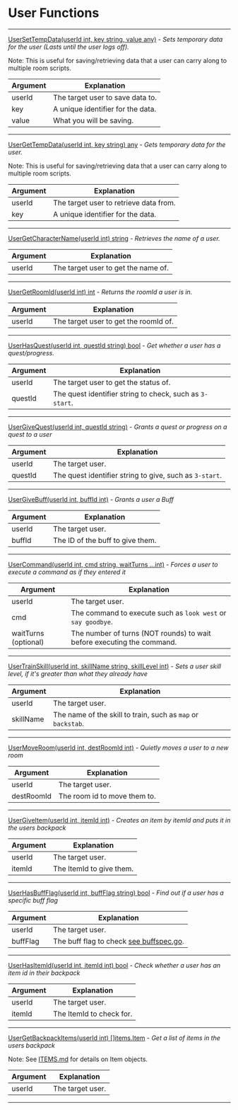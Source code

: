 # User Functions

---

[UserSetTempData(userId int, key string, value any)](user_func.go) - _Sets temporary data for the user (Lasts until the user logs off)._

Note: This is useful for saving/retrieving data that a user can carry along to multiple room scripts.

|  Argument | Explanation |
| --- | --- |
| userId | The target user to save data to. |
| key | A unique identifier for the data. |
| value | What you will be saving. |
---

[UserGetTempData(userId int, key string) any](user_func.go) - _Gets temporary data for the user._

Note: This is useful for saving/retrieving data that a user can carry along to multiple room scripts.

|  Argument | Explanation |
| --- | --- |
| userId | The target user to retrieve data from. |
| key | A unique identifier for the data. |

---

[UserGetCharacterName(userId int) string](user_func.go) - _Retrieves the name of a user._

|  Argument | Explanation |
| --- | --- |
| userId | The target user to get the name of. |

---

[UserGetRoomId(userId int) int](user_func.go) - _Returns the roomId a user is in._

|  Argument | Explanation |
| --- | --- |
| userId | The target user to get the roomId of. |

---

[UserHasQuest(userId int, questId string) bool](user_func.go) - _Get whether a user has a quest/progress._

|  Argument | Explanation |
| --- | --- |
| userId | The target user to get the status of. |
| questId | The quest identifier string to check, such as `3-start`. |

---

[UserGiveQuest(userId int, questId string)](user_func.go) - _Grants a quest or progress on a quest to a user_

|  Argument | Explanation |
| --- | --- |
| userId | The target user. |
| questId | The quest identifier string to give, such as `3-start`. |

---

[UserGiveBuff(userId int, buffId int)](user_func.go) - _Grants a user a Buff_

|  Argument | Explanation |
| --- | --- |
| userId | The target user. |
| buffId | The ID of the buff to give them. |

---

[UserCommand(userId int, cmd string, waitTurns ...int)](user_func.go) - _Forces a user to execute a command as if they entered it_

|  Argument | Explanation |
| --- | --- |
| userId | The target user. |
| cmd | The command to execute such as `look west` or `say goodbye`. |
| waitTurns (optional) | The number of turns (NOT rounds) to wait before executing the command. |

---

[UserTrainSkill(userId int, skillName string, skillLevel int)](user_func.go) - _Sets a user skill level, if it's greater than what they already have_

|  Argument | Explanation |
| --- | --- |
| userId | The target user. |
| skillName | The name of the skill to train, such as `map` or `backstab`. |

---

[UserMoveRoom(userId int, destRoomId int)](user_func.go) - _Quietly moves a user to a new room_

|  Argument | Explanation |
| --- | --- |
| userId | The target user. |
| destRoomId | The room id to move them to. |

---

[UserGiveItem(userId int, itemId int)](user_func.go) - _Creates an item by itemId and puts it in the users backpack_

|  Argument | Explanation |
| --- | --- |
| userId | The target user. |
| itemId | The ItemId to give them. |

---

[UserHasBuffFlag(userId int, buffFlag string) bool](user_func.go) - _Find out if a user has a specific buff flag_

|  Argument | Explanation |
| --- | --- |
| userId | The target user. |
| buffFlag | The buff flag to check [see buffspec.go](../buffs/buffspec.go). |

---

[UserHasItemId(userId int, itemId int) bool](user_func.go) - _Check whether a user has an item id in their backpack_

|  Argument | Explanation |
| --- | --- |
| userId | The target user. |
| itemId | The ItemId to check for. |

---

[UserGetBackpackItems(userId int) []items.Item](user_func.go) - _Get a list of items in the users backpack_

Note: See [ITEMS.md](ITEMS.md) for details on Item objects.

|  Argument | Explanation |
| --- | --- |
| userId | The target user. |

---
